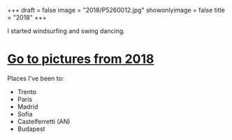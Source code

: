 +++
draft = false
image = "2018/P5260012.jpg"
showonlyimage = false
title = "2018"
+++

<!--more-->

I started windsurfing and swing dancing.

# [Go to pictures from 2018](/portfolio/2018/)

Places I've been to:

- Trento
- Paris
- Madrid
- Sofia
- Castelferretti (AN)
- Budapest
